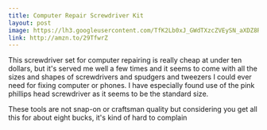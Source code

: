 ```yaml
---
title: Computer Repair Screwdriver Kit
layout: post
image: https://lh3.googleusercontent.com/TfK2Lb0xJ_GWdTXzcZVEySN_aXDZ8RPwX0VCVwr4oIb6pcfwBhNz2R_KRZATtJ1hMHhgSLhpLf5Qlu2tqeEKkTBS8wemeq79SjG7Wb67rgbqx-eEPaiM47MSz0Jclu3KMCF1U1r3lRvpzt_x4JyJ9ZvK9ZpMq0pEi7HeEsCBWChJNPXkD5JLtGKecxVlhDa-SMhmyMIAJ4ZGcmqpAgfco88nEJFER4IHu5UXVpk3qCC4Y5F9O8fOXuDMp8wkfI8Hi91pCD6DIrO3XquBujGp1oBUXAJBy3kDNlrFA_EUCx0gRqBPpuZKQA2dYGyPhY4WsvVPyrMAxkayMEAIah848dVEc2O7Z1FgV4yaja1pvbY6z9dcnvhZFB05qucnpFQ4VMwA_rqrzAkObZIQjBE2d1tuhgl7F-s8fvoQBPnMr6WkBpEeRqOZhoOquBEhZAHV-Fz3H3EZPJVa30wnAKMS6rnE99LUouf99AZk74tYG61VdtefeWj6TUONKMGV78wHtVBoGZGzrfHCr2KZkwh02jajGcjfwwoiDcA-I7s3c4llz1qlbpfsuz6ur8zHMzv7oUa0szgmDpqApAFX75VXRRKLF7l1JfQS=w300-h276-no
link: http://amzn.to/29TfwrZ
---
```


This screwdriver set for computer repairing is really cheap at under ten dollars, but it's served me well a few times and it seems to come with all the sizes and shapes of screwdrivers and spudgers and tweezers I could ever need for fixing computer or phones. I have especially found use of the pink phillips head screwdriver as it seems to be the standard size. 

These tools are not snap-on or craftsman quality but considering you get all this for about eight bucks, it's kind of hard to complain
